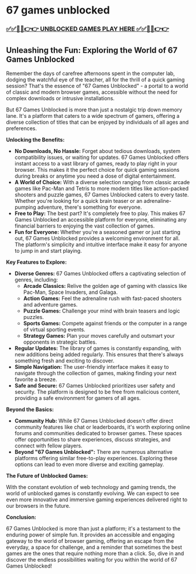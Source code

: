 # 67 games unblocked

### [✅✅🔴🔴👉👉 UNBLOCKED GAMES PLAY HERE ✅✅🔴🔴👉👉](https://topstoryindia.com)

## Unleashing the Fun: Exploring the World of 67 Games Unblocked

Remember the days of carefree afternoons spent in the computer lab, dodging the watchful eye of the teacher, all for the thrill of a quick gaming session? That's the essence of "67 Games Unblocked" - a portal to a world of classic and modern browser games, accessible without the need for complex downloads or intrusive installations. 

But 67 Games Unblocked is more than just a nostalgic trip down memory lane. It's a platform that caters to a wide spectrum of gamers, offering a diverse collection of titles that can be enjoyed by individuals of all ages and preferences. 

**Unlocking the Benefits:**

* **No Downloads, No Hassle:** Forget about tedious downloads, system compatibility issues, or waiting for updates. 67 Games Unblocked offers instant access to a vast library of games, ready to play right in your browser. This makes it the perfect choice for quick gaming sessions during breaks or anytime you need a dose of digital entertainment.
* **A World of Choice:** With a diverse selection ranging from classic arcade games like Pac-Man and Tetris to more modern titles like action-packed shooters and puzzle games, 67 Games Unblocked caters to every taste. Whether you're looking for a quick brain teaser or an adrenaline-pumping adventure, there's something for everyone. 
* **Free to Play:** The best part? It's completely free to play. This makes 67 Games Unblocked an accessible platform for everyone, eliminating any financial barriers to enjoying the vast collection of games. 
* **Fun for Everyone:** Whether you're a seasoned gamer or just starting out, 67 Games Unblocked provides a welcoming environment for all. The platform's simplicity and intuitive interface make it easy for anyone to jump in and start playing.

**Key Features to Explore:**

* **Diverse Genres:** 67 Games Unblocked offers a captivating selection of genres, including:
    * **Arcade Classics:** Relive the golden age of gaming with classics like Pac-Man, Space Invaders, and Galaga. 
    * **Action Games:** Feel the adrenaline rush with fast-paced shooters and adventure games. 
    * **Puzzle Games:** Challenge your mind with brain teasers and logic puzzles. 
    * **Sports Games:** Compete against friends or the computer in a range of virtual sporting events.
    * **Strategy Games:**  Plan your moves carefully and outsmart your opponents in strategic battles. 
* **Regular Updates:** The library of games is constantly expanding, with new additions being added regularly. This ensures that there's always something fresh and exciting to discover. 
* **Simple Navigation:** The user-friendly interface makes it easy to navigate through the collection of games, making finding your next favorite a breeze.
* **Safe and Secure:** 67 Games Unblocked prioritizes user safety and security. The platform is designed to be free from malicious content, providing a safe environment for gamers of all ages.

**Beyond the Basics:**

* **Community Hub:** While 67 Games Unblocked doesn't offer direct community features like chat or leaderboards, it's worth exploring online forums and communities dedicated to browser games. These spaces offer opportunities to share experiences, discuss strategies, and connect with fellow players. 
* **Beyond "67 Games Unblocked":** There are numerous alternative platforms offering similar free-to-play experiences. Exploring these options can lead to even more diverse and exciting gameplay. 

**The Future of Unblocked Games:**

With the constant evolution of web technology and gaming trends, the world of unblocked games is constantly evolving. We can expect to see even more innovative and immersive gaming experiences delivered right to our browsers in the future. 

**Conclusion:**

67 Games Unblocked is more than just a platform; it's a testament to the enduring power of simple fun. It provides an accessible and engaging gateway to the world of browser gaming, offering an escape from the everyday, a space for challenge, and a reminder that sometimes the best games are the ones that require nothing more than a click. So, dive in and discover the endless possibilities waiting for you within the world of 67 Games Unblocked! 
